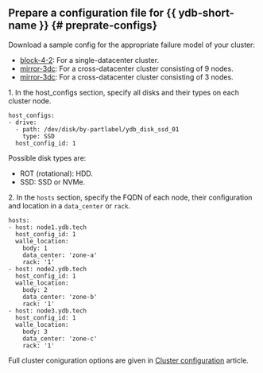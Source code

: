 ## Prepare a configuration file for {{ ydb-short-name }} {# preprate-configs}

Download a sample config for the appropriate failure model of your cluster:

* [block-4-2](https://github.com/ydb-platform/ydb/blob/main/ydb/deploy/yaml_config_examples/block-4-2.yaml): For a single-datacenter cluster.
* [mirror-3dc](https://github.com/ydb-platform/ydb/blob/main/ydb/deploy/yaml_config_examples/mirror-3dc-9-nodes.yaml): For a cross-datacenter cluster consisting of 9 nodes.
* [mirror-3dc](https://github.com/ydb-platform/ydb/blob/main/ydb/deploy/yaml_config_examples/mirror-3dc-3-nodes.yaml): For a cross-datacenter cluster consisting of 3 nodes.

1\. In the host_configs section, specify all disks and their types on each cluster node.

```text
host_configs:
- drive:
  - path: /dev/disk/by-partlabel/ydb_disk_ssd_01
    type: SSD
  host_config_id: 1
```

Possible disk types are:
* ROT (rotational): HDD.
* SSD: SSD or NVMe.

2\. In the `hosts` section, specify the FQDN of each node, their configuration and location in a `data_center` or `rack`.

```text
hosts:
- host: node1.ydb.tech
  host_config_id: 1
  walle_location:
    body: 1
    data_center: 'zone-a'
    rack: '1'
- host: node2.ydb.tech
  host_config_id: 1
  walle_location:
    body: 2
    data_center: 'zone-b'
    rack: '1'
- host: node3.ydb.tech
  host_config_id: 1
  walle_location:
    body: 3
    data_center: 'zone-c'
    rack: '1'
```
Full cluster coniguration options are given in [Cluster configuration](../../configuration/config.md) article.